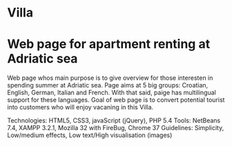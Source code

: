Villa
=====

Web page for apartment renting at Adriatic sea
==============================================

Web page whos main purpose is to give overview for those interesten in spending summer at Adriatic sea.
Page aims at 5 big groups: Croatian, English, German, Italian and French. With that said, paige has multilingual support for these languages.
Goal of web page is to convert potential tourist into customers who will enjoy vacaning in this Villa.

Technologies: HTML5, CSS3, javaScript (jQuery), PHP 5.4
Tools: NetBeans 7.4, XAMPP 3.2.1, Mozilla 32 with FireBug, Chrome 37
Guidelines: Simplicity, Low/medium effects, Low text/High visualisation (images)
